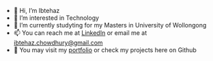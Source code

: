 - 👋 Hi, I’m Ibtehaz
- 👀 I’m interested in Technology
- 🌱 I’m currently studyting for my Masters in University of Wollongong
- 📫 You can reach me at [LinkedIn](https://www.linkedin.com/in/ibtehazc/) or email me at ibtehaz.chowdhury@gmail.com
- 📔 You may visit my [portfolio](https://portfolio-website-dcg.pages.dev/) or check my projects here on Github

<!---
IbtehazC/IbtehazC is a ✨ special ✨ repository because its `README.md` (this file) appears on your GitHub profile.
You can click the Preview link to take a look at your changes.
--->
